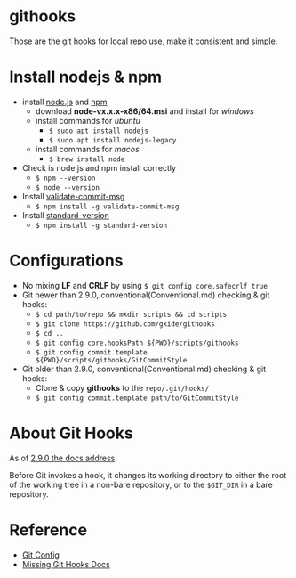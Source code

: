 # githooks

Those are the git hooks for local repo use, make it consistent and simple.

# Install nodejs & npm
[node_js_url]: https://nodejs.org/en/
[node_js_npm_url]: https://www.npmjs.com/
[validate_commit_msg_url]: https://github.com/conventional-changelog/validate-commit-msg
[standard_version_url]: https://github.com/conventional-changelog/standard-version

- install [node.js][node_js_url] and [npm][node_js_npm_url]
  - download **node-vx.x.x-x86/64.msi** and install for *windows*
  - install commands for *ubuntu*
    - `$ sudo apt install nodejs`
    - `$ sudo apt install nodejs-legacy`
  - install commands for *macos*
    - `$ brew install node`
- Check is node.js and npm install correctly
  - `$ npm --version`
  - `$ node --version`
- Install [validate-commit-msg][validate_commit_msg_url]
  - `$ npm install -g validate-commit-msg`
- Install [standard-version][standard_version_url]
  - `$ npm install -g standard-version`

# Configurations
- No mixing **LF** and **CRLF** by using `$ git config core.safecrlf true`
- Git newer than 2.9.0, conventional(Conventional.md) checking & git hooks:
  - `$ cd path/to/repo && mkdir scripts && cd scripts`
  - `$ git clone https://github.com/gkide/githooks`
  - `$ cd ..`
  - `$ git config core.hooksPath ${PWD}/scripts/githooks`
  - `$ git config commit.template ${PWD}/scripts/githooks/GitCommitStyle`
- Git older than 2.9.0, conventional(Conventional.md) checking & git hooks:
  - Clone & copy **githooks** to the `repo/.git/hooks/`
  - `$ git config commit.template path/to/GitCommitStyle`

# About Git Hooks
As of [2.9.0 the docs address][git_scm_docs_githooks_url]:

Before Git invokes a hook, it changes its working directory to either the root of
the working tree in a non-bare repository, or to the `$GIT_DIR` in a bare repository.

[git_scm_docs_githooks_url]: https://git-scm.com/docs/githooks/2.9.0

# Reference
- [Git Config][git_config_url]
- [Missing Git Hooks Docs][missing_git_hooks_docs_url]

[git_config_url]: https://git-scm.com/docs/git-config
[missing_git_hooks_docs_url]: https://longair.net/blog/2011/04/09/missing-git-hooks-documentation


